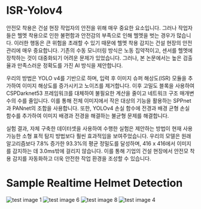# ISR-Yolov4

안전모 착용은 건설 현장 작업자의 안전을 위해 매우 중요한 요소입니다. 그러나 작업자들은 헬멧 착용으로 인한 불편함과 안전감의 부족으로 인해 헬멧을 벗는 경우가 많습니다. 이러한 행동은 큰 위험을 초래할 수 있기 때문에 헬멧 착용 감지는 건설 현장의 안전 관리에 매우 중요합니다. 기존의 수동 모니터링 방식은 노동 집약적이고, 센서를 헬멧에 장착하는 것이 대중화되기 어려운 문제가 있었습니다. 그러나, 본 논문에서는 높은 검출율과 만족스러운 정확도를 가진 AI 방식을 제안합니다.

우리의 방법은 YOLO v4를 기반으로 하며, 입력 후 이미지 슈퍼 해상도(ISR) 모듈을 추가하여 이미지 해상도를 증가시키고 노이즈를 제거합니다. 이후 고밀도 블록을 사용하여 CSPDarknet53 프레임워크를 대체하여 불필요한 계산을 줄이고 네트워크 구조 매개변수의 수를 줄입니다. 이를 통해 전체 이미지에서 작은 대상의 기능을 활용하는 SPPnet과 PANnet의 조합을 사용합니다. 또한, YOLOv4 손실 함수에 전경과 배경 균형 손실 함수를 추가하여 이미지 배경과 전경을 해결하는 불균형 문제를 해결합니다.

실험 결과, 자체 구축한 데이터셋을 사용하여 수행한 실험은 제안하는 방법이 현재 사용 가능한 소형 표적 탐지 방법보다 훨씬 효과적임을 보여주었습니다. 우리의 모델은 원래 알고리즘보다 7.8% 증가한 93.3%의 평균 정밀도를 달성하며, 416 x 416에서 이미지를 감지하는 데 3.0ms밖에 걸리지 않습니다. 이를 통해 기업의 건설 현장에서 안전모 착용 감지를 자동화하고 더욱 안전한 작업 환경을 조성할 수 있습니다.

# Sample Realtime Helmet Detection
![test image 1](https://user-images.githubusercontent.com/66653030/179683261-12a176c5-8628-41d0-b7be-d23f1ae12207.png)
![test image 6](https://user-images.githubusercontent.com/66653030/179683302-c4366bf5-23f1-47cf-8ad8-41db8fe296c8.png)
![test image 8](https://user-images.githubusercontent.com/66653030/179683355-03ef50c4-b680-44b5-b715-4bcb3e18053a.png)
![test image 4](https://user-images.githubusercontent.com/66653030/179683618-45f663ee-e524-410a-bcfe-98fbbe9ae64e.png)
